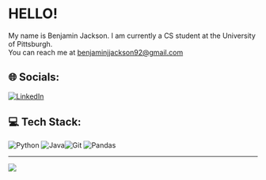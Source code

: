 #  HELLO!
My name is Benjamin Jackson. 
I am currently a CS student at the University of Pittsburgh.  
You can reach me at benjaminjjackson92@gmail.com


## 🌐 Socials:
[![LinkedIn](https://img.shields.io/badge/LinkedIn-%230077B5.svg?logo=linkedin&logoColor=white)](https://linkedin.com/in/www.linkedin.com/in/benjamin-jackson-4355902b0) 

## 💻 Tech Stack:
![Python](https://img.shields.io/badge/python-3670A0?style=for-the-badge&logo=python&logoColor=ffdd54) ![Java](https://img.shields.io/badge/java-%23ED8B00.svg?style=for-the-badge&logo=openjdk&logoColor=white)![Git](https://img.shields.io/badge/git-%23F05033.svg?style=for-the-badge&logo=git&logoColor=white) ![Pandas](https://img.shields.io/badge/pandas-%23150458.svg?style=for-the-badge&logo=pandas&logoColor=white)

---
[![](https://visitcount.itsvg.in/api?id=BenJaminJackson1&icon=0&color=1)](https://visitcount.itsvg.in)

<!-- Proudly created with GPRM ( https://gprm.itsvg.in ) -->
